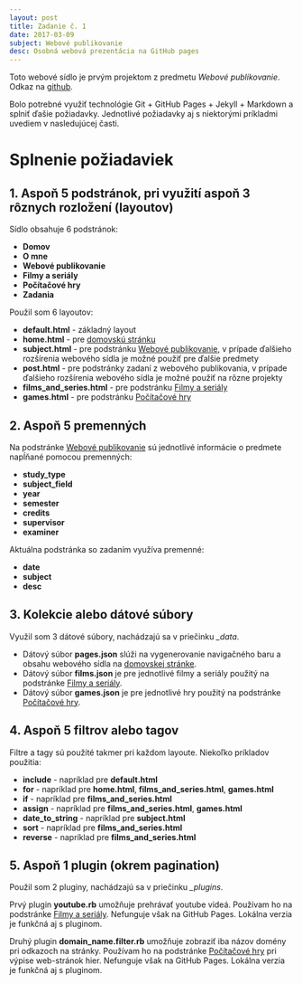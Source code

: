 ```yaml
---
layout: post
title: Zadanie č. 1
date: 2017-03-09
subject: Webové publikovanie
desc: Osobná webová prezentácia na GitHub pages
---
```


Toto webové sídlo je prvým projektom z predmetu *Webové publikovanie*. Odkaz na [github](https://github.com/xgulism1/xgulism1.github.io).

Bolo potrebné využiť technológie Git + GitHub Pages + Jekyll + Markdown a splniť ďašie požiadavky.
Jednotlivé požiadavky aj s niektorými príkladmi uvediem v nasledujúcej časti.
 
# Splnenie požiadaviek

## 1. Aspoň 5 podstránok, pri využití aspoň 3 rôznych rozložení (layoutov)

Sídlo obsahuje 6 podstránok:
* **Domov**
* **O mne**
* **Webové publikovanie**
* **Filmy a seriály**
* **Počítačové hry**
* **Zadania**

Použil som 6 layoutov:
* **default.html** - základný layout
* **home.html** - pre [domovskú stránku](/)
* **subject.html** - pre podstránku [Webové publikovanie](/wp), v prípade ďalšieho rozšírenia webového sídla je možné použiť pre ďalšie predmety
* **post.html** - pre podstránky zadaní z webového publikovania, v prípade ďalšieho rozšírenia webového sídla je možné použiť na rôzne projekty
* **films_and_series.html** - pre podstránku [Filmy a seriály](/films_and_series)
* **games.html** - pre podstránku [Počítačové hry](/games)

## 2. Aspoň 5 premenných

Na podstránke [Webové publikovanie](/wp) sú jednotlivé informácie o predmete napĺňané pomocou premenných:
* **study_type**
* **subject_field**
* **year**
* **semester**
* **credits**
* **supervisor**
* **examiner**

Aktuálna podstránka so zadaním využíva premenné:
* **date**
* **subject**
* **desc**

## 3. Kolekcie alebo dátové súbory

Využil som 3 dátové súbory, nachádzajú sa v priečinku *_data*.

* Dátový súbor **pages.json** slúži na vygenerovanie navigačného baru a obsahu webového sídla na [domovskej stránke](/).
* Dátový súbor **films.json** je pre jednotlivé filmy a seriály použitý na podstránke [Filmy a seriály](/films_and_series).
* Dátový súbor **games.json** je pre jednotlivé hry použitý na podstránke [Počítačové hry](/games).

## 4. Aspoň 5 filtrov alebo tagov

Filtre a tagy sú použité takmer pri každom layoute.
Niekoľko príkladov použitia:
* **include** - napríklad pre **default.html**
* **for** - napríklad pre **home.html**, **films_and_series.html**, **games.html**
* **if** - napríklad pre **films_and_series.html**
* **assign** - napríklad pre **films_and_series.html**, **games.html**
* **date_to_string** - napríklad pre **subject.html**
* **sort** - napríklad pre **films_and_series.html**
* **reverse** - napríklad pre **films_and_series.html**

## 5. Aspoň 1 plugin (okrem pagination)

Použil som 2 pluginy, nachádzajú sa v priečinku *_plugins*.

Prvý plugin **youtube.rb** umožňuje prehrávať youtube videá.
Používam ho na podstránke [Filmy a seriály](/films_and_series). 
Nefunguje však na GitHub Pages. Lokálna verzia je funkčná aj s pluginom.

Druhý plugin **domain_name.filter.rb** umožňuje zobraziť iba názov domény pri odkazoch na stránky.
Používam ho na podstránke [Počítačové hry](/games) pri výpise web-stránok hier.
Nefunguje však na GitHub Pages. Lokálna verzia je funkčná aj s pluginom.
